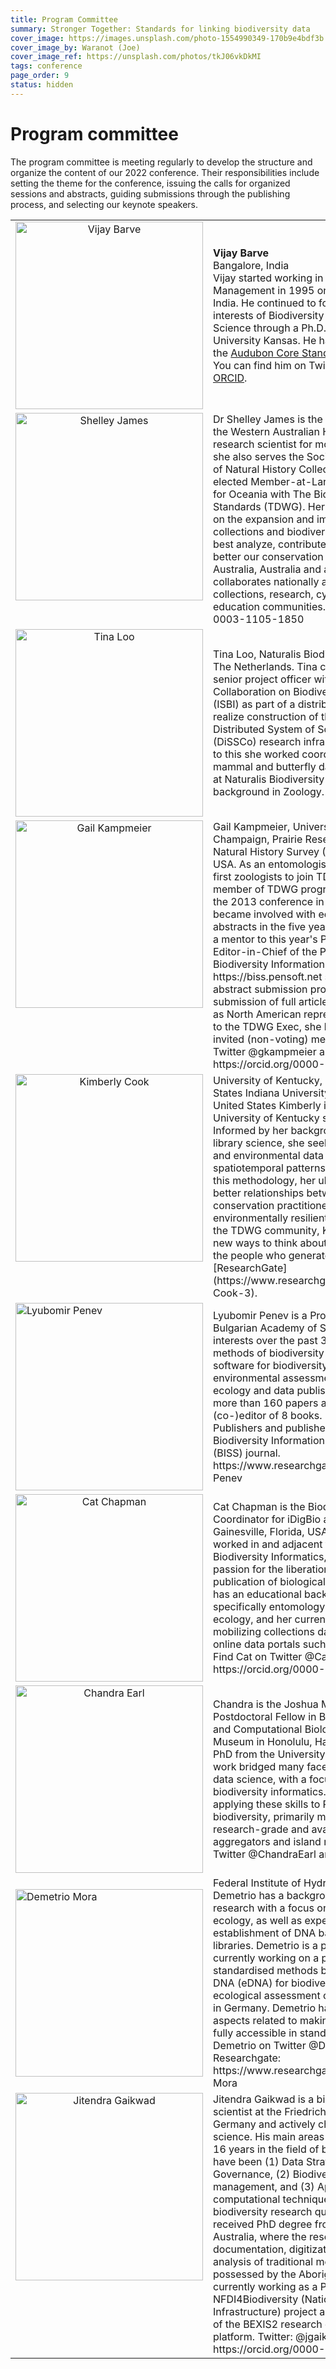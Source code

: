 ```yaml
---
title: Program Committee
summary: Stronger Together: Standards for linking biodiversity data
cover_image: https://images.unsplash.com/photo-1554990349-170b9e4bdf3b
cover_image_by: Waranot (Joe)
cover_image_ref: https://unsplash.com/photos/tkJ06vkDkMI 
tags: conference
page_order: 9
status: hidden
---
```


# Program committee

The program committee is meeting regularly to develop the structure and organize the content of our 2022 conference.  Their responsibilities include setting the theme for the conference, issuing the calls for organized sessions and abstracts, guiding submissions through the publishing process, and selecting our keynote speakers.

<table>
<tbody>
  
<tr>
  <td style="text-align: center; vertical-align: top; width: 306px;">
    <img src="https://static.tdwg.org/conferences/2022/pc/barve-vijay.jpg" alt="Vijay Barve" width="300" height="300" />
  </td>
  <td><b>Vijay Barve</b><br />
    Bangalore, India <br />
    Vijay started working in Biodiversity Information Management in 1995 on Medicinal Plants in India. He continued to follow his research 
    interests of Biodiversity Informatics and Citizen Science through a Ph.D. program at the University Kansas. He has been involved with the 
    <a href="https://www.tdwg.org/standards/ac/">Audubon Core Standard</a> since its inception. You can find him on Twitter @vijaybarve and in 
    <a href="https://orcid.org/0000-0002-4852-2567">ORCID</a>.
   </td>
  </tr>
  
  <tr>
    <td style="text-align: center; vertical-align: top; width: 306px;">
      <img src="https://static.tdwg.org/conferences/2022/pc/james-shelley.jpg" alt="Shelley James" width="300" height="300" />
    </td>
    <td>
      Dr Shelley James is the Collections Manager at the Western Australian Herbarium. A botanical research scientist for more than two decades, she also serves the Society for the Preservation of Natural History Collections (SPNHC) as elected Member-at-Large and Representative for Oceania with The Biodiversity Information Standards (TDWG). Her recent work is focused on the expansion and improvement of herbarium collections and biodiversity data and ways to best analyze, contribute to, understand, and better our conservation efforts in Western Australia, Australia and around the world. She collaborates nationally and int7ernationally with collections, research, cyberinfrastructure, and education communities. https://orcid.org/0000-0003-1105-1850
    </td>
  </tr>
  
  <tr>
    <td style="text-align: center; vertical-align: top; width: 306px;">
      <img src="https://static.tdwg.org/conferences/2022/pc/loo-tina.jpg" alt="Tina Loo" width="300" height="300" />
    </td>
    <td>
      Tina Loo, Naturalis Biodiversity Center, Leiden, The Netherlands.
      Tina currently works as a senior project officer with the International Collaboration on Biodiversity Infrastructures (ISBI) as part of a distributed team working to realize construction of the pan-European Distributed System of Scientific Collections (DiSSCo) research infrastructure in 2026. Prior to this she worked coordinating several bird, mammal and butterfly data mobilization projects at Naturalis Biodiversity Center and has a background in Zoology.
    </td>
  </tr>
  
  <tr>
  <td style="text-align: center; vertical-align: top; width: 306px;">
    <img src="https://static.tdwg.org/conferences/2022/pc/kampmeier-gail.jpg" alt="Gail Kampmeier" width="300" height="300" />
  </td>
    <td>Gail Kampmeier, University of Illinois at Urbana-Champaign, Prairie Research Institute, Illinois Natural History Survey (Affiliate), Champaign, IL USA. As an entomologist, Gail was one of the first zoologists to join TDWG in 1996. An active member of TDWG program committees since the 2013 conference in Florence, Italy, she first became involved with editing conference abstracts in the five years prior. She will serve as a mentor to this year's Program Committee. As Editor-in-Chief of the Pensoft Journal Biodiversity Information Science and Standards https://biss.pensoft.net she will help oversee the abstract submission process and encourages submission of full articles to the journal. Elected as North American representative (2008–2013) to the TDWG Exec, she has since served as an invited (non-voting) member. Find her on Twitter @gkampmeier and in ORCID https://orcid.org/0000-0002-5178-4170.
    </td>
  </tr>
  
  <tr>
    <td style="text-align: center; vertical-align: top; width: 306px;">
    <img src="https://static.tdwg.org/conferences/2022/pc/cook-kimberly.jpg" alt="Kimberly Cook" width="300" height="300" />
    </td>
    <td>
      University of Kentucky, Lexington, KY, United States
Indiana University, Bloomington, IN, United States
Kimberly is a Ph.D. student at the University of Kentucky studying biogeography. Informed by her background in biology and library science, she seeks to combine life history and environmental data to understand spatiotemporal patterns in biodiversity. Using this methodology, her ultimate goal is to build better relationships between academia and conservation practitioners for a more environmentally resilient future. Newly active in the TDWG community, Kimberly is eager to find new ways to think about biodiversity data and the people who generate it. Find her on [ResearchGate](https://www.researchgate.net/profile/Kimberly-Cook-3).
     </td>
  </tr>
  
  <tr>
    <td>
      <img src="https://static.tdwg.org/conferences/2022/pc/penev-lyubomir.jpg" alt="Lyubomir Penev" width="300" height="300" />
    </td>
    <td>
Lyubomir Penev is a Professor of Ecology at the Bulgarian Academy of Sciences, Sofia. His main interests over the past 30 years have been the methods of biodiversity study, development of software for biodiversity research and environmental assessment, biogeography, urban ecology and data publishing. He has published more than 160 papers and was co-author or (co-)editor of 8 books. Founder of Pensoft Publishers and publisher of the TDWG's Biodiversity Information Science and Standards (BISS) journal. https://www.researchgate.net/profile/Lyubomir-Penev 
   </td>
  </tr>
  
  <tr>
    <td style="text-align: center; vertical-align: top; width: 306px;">
      <img src="https://static.tdwg.org/conferences/2022/pc/chapman-cat.jpg" alt="Cat Chapman" width="300" height="300" />
    </td>
    <td>
      Cat Chapman is the Biodiversity Informatics Coordinator for iDigBio and she is based in Gainesville, Florida, USA. Since 2012 she has worked in and adjacent to the field of Biodiversity Informatics, and she has a strong passion for the liberation, digitization, and publication of biological collections data. She has an educational background in biology, specifically entomology and spider community ecology, and her current primary focus is mobilizing collections data for aggregation into online data portals such as iDigBio and GBIF. Find Cat on Twitter @CatDigsBio  https://orcid.org/0000-0002-0681-2515 
    </td>
  </tr>
  
  <tr>
    <td style="text-align: center; vertical-align: top; width: 306px;">
      <img src="https://static.tdwg.org/conferences/2022/pc/earl-chandra.jpg" alt="Chandra Earl" width="300" height="300" />
    </td>
    <td>
      Chandra is the Joshua M. Copus Memorial Postdoctoral Fellow in Biodiversity Informatics and Computational Biology at the Bishop Museum in Honolulu, Hawaii. She received her PhD from the University of Florida where her work bridged many facets of informatics and data science, with a focus on large-scale biodiversity informatics. She is currently applying these skills to Pacific Island biodiversity, primarily making these data research-grade and available to data aggregators and island researchers. Find her on Twitter @ChandraEarl and on ORCID.
    </td>
  </tr>
  
  <tr>
    <td>
      <img src="https://static.tdwg.org/conferences/2022/pc/mora-demetrio.jpg" alt="Demetrio Mora" width="300" height="300" />
    </td>
    <td>
      Federal Institute of Hydrology (BfG), Germany. Demetrio has a background in biodiversity research with a focus on diatom taxonomy and ecology, as well as expertise on the establishment of DNA barcode reference libraries. Demetrio is a postdoctoral researcher currently working on a project to develop standardised methods based on environmental DNA (eDNA) for biodiversity monitoring and ecological assessment of the federal waterways in Germany. Demetrio has a strong interest in all aspects related to making eDNA sequence data fully accessible in standardised formats. Find Demetrio on Twitter @Demetrio__Mora and on Researchgate: https://www.researchgate.net/profile/Demetrio-Mora
    </td>
  </tr>
  
  <tr>
    <td style="text-align: center; vertical-align: top; width: 306px;">
      <img src="https://static.tdwg.org/conferences/2022/pc/gaikwad-jitendra.jpg" alt="Jitendra Gaikwad" width="300" height="300" />
    </td>
    <td>
      Jitendra Gaikwad is a biodiversity informatics scientist at the Friedrich Schiller University Jena, Germany and actively championing open science. His main areas of interest over the past 16 years in the field of biodiversity informatics have been (1) Data Strategy, Architecture and Governance, (2) Biodiversity research data management, and (3) Application of novel computational techniques to address biodiversity research questions. Jitendra received PhD degree from Macquarie University, Australia, where the research focus was documentation, digitization, integration, and analysis of traditional medicinal plant knowledge possessed by the Aboriginal communities. He is currently working as a Project Scientist for the NFDI4Biodiversity (National Research Data Infrastructure) project and Community Manager of the BEXIS2 research data management platform. Twitter: @jgaikwad; ORCID: https://orcid.org/0000-0002-7565-4389
    </td>
  </tr>
</table>


